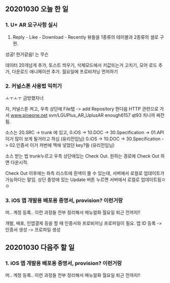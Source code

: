 ## 20201030 오늘 한 일 
### 1. U+ AR 요구사항 실시
1. Reply - Like - Download - Recently 뷰들을 1종류의 테이블과 2종류의 셀로 구현.

성공! 한거같음!
는 무슨

데이터 20개넘게 추가, 토스트 띄우기, 삭제모드에서 키값뜨는거 고치기, 모어 로드 추가, 다운로드 애니메이션 추가. 월요일에 프로비저닝 먼저하기

### 2. 커널스톤 사용법 익히기
ㅗㅜㅗㅜ 금방했자너

자,
커널스톤 켜고, 우측 상단에 File탭 -> add Repository 한다음
HTTP 관련으로 가서 
www.pineone.net
svn/LGUPlus_AR_UplusAR
enough6157
qt93 치니까 짜잔됨.

소스는 20.SRC -> trunk 에 있고,
0.iOS -> 10.DOC -> 30.Specification -> 01.API 이거 많이 보게 될거라고 하심 (유리전임님)
0.iOS -> 10.DOC -> 30.Specification -> 02.인증서 이거 저번에 맥에 넣었던 key?들 (유리전임님)

소스 받는 법
trunk누르고 우측 상단에있는 Check Out. 원하는 경로에 Check Out 하면 다운시작.

Check Out 이후에는 좌측 리스트에 흰색이 뜰 수 있는데, 서버에서 로컬로 업데이트가 가능하다는 말임.
상단 중앙에 있는 Update 버튼 누르면 서버에서 로컬로 업데이트됨ㅇㅇ

### 3. iOS 앱 개발용 배포용 증명서, provision? 이런거랑
머.. 계정 등록.. 이런 과정들 전부 정리해서 메뉴얼화 
월요일 퇴근 전까지!!

개발, 배포, 인앱결제 등을 할 때 인증서와 프로비저닝 프로파일이 필요.
앱 ID 등록 -> 인증서 생성 -> 프로파일 생성


## 20201030 다음주 할 일
### 1. iOS 앱 개발용 배포용 증명서, provision? 이런거랑
머.. 계정 등록.. 이런 과정들 전부 정리해서 메뉴얼화 
월요일 퇴근 전까지!!
